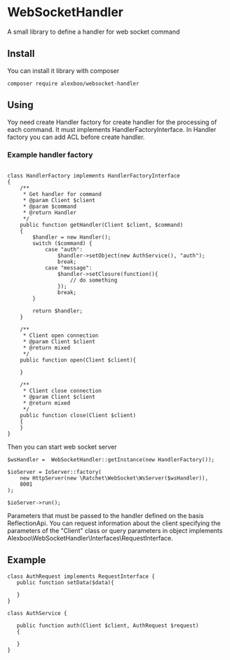 # WebSocketHandler

A small library to define a handler for web socket command

## Install 

You can install it library with composer 

```
composer require alexboo/websocket-handler
```
## Using

Yoy need create Handler factory for create handler for the processing of each command. It must implements HandlerFactoryInterface. In Handler factory you can add ACL before create handler.
 
### Example handler factory
```

class HandlerFactory implements HandlerFactoryInterface
{
    /**
     * Get handler for command
     * @param Client $client
     * @param $command
     * @return Handler
     */
    public function getHandler(Client $client, $command)
    {    
        $handler = new Handler();
        switch ($command) {
            case "auth":
                $handler->setObject(new AuthService(), "auth");
                break;
            case "message":
                $handler->setClosure(function(){
                    // do something
                });
                break;
        }

        return $handler;
    }

    /**
     * Client open connection
     * @param Client $client
     * @return mixed
     */
    public function open(Client $client){

    }

    /**
     * Client close connection
     * @param Client $client
     * @return mixed
     */
    public function close(Client $client)
    {
    }
}

```

Then you can start web socket server

```
$wsHandler =  WebSocketHandler::getInstance(new HandlerFactory());

$ioServer = IoServer::factory(
    new HttpServer(new \Ratchet\WebSocket\WsServer($wsHandler)),
    8001
);

$ioServer->run();

```

Parameters that must be passed to the handler defined on the basis ReflectionApi. You can request information about the client specifying the parameters of the "Client" class or query parameters in object implements Alexboo\WebSocketHandler\Interfaces\RequestInterface.
 
## Example
 
 ```
 class AuthRequest implements RequestInterface {
    public function setData($data){
        
    }
 }
 
 class AuthService {
 
    public function auth(Client $client, AuthRequest $request)
    {
        
    }
 }
 
 ```
